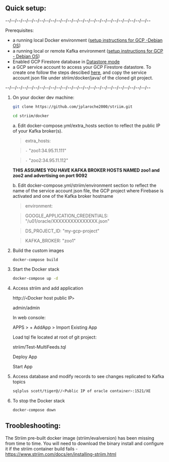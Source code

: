 
Quick setup:
------------

--/--/--/--/--/--/--/--/--/--/--/--/--/--/--/--/--/--/--/--/--/--/--/--/--/--

Prerequisites:
- a running local Docker environment ([setup instructions for GCP -Debian OS](https://docs.docker.com/install/linux/docker-ce/debian/))
- a running local or remote Kafka environment ([setup instructions for GCP - Debian OS](https://github.com/jplaroche2000/striim/blob/master/kafka/Build%20a%20Kafka%20Cluster%20on%20GCP.pdf))
- Enabled GCP Firestore database in [Datastore mode](https://cloud.google.com/datastore/docs/quickstart)
- a GCP service account to access your GCP Firestore datastore.  To create one follow the steps descibed [here](https://cloud.google.com/iam/docs/creating-managing-service-account-keys#iam-service-account-keys-create-console), and copy the service account json file under striim/docker/java/ of the cloned git project.

--/--/--/--/--/--/--/--/--/--/--/--/--/--/--/--/--/--/--/--/--/--/--/--/--/--

1. On your docker dev machine:

    ```sh
    git clone https://github.com/jplaroche2000/striim.git
    ```

    ```sh
    cd striim/docker
    ```

    a. Edit docker-compose.yml/extra_hosts section to reflect the public IP of your Kafka broker(s).

    >extra_hosts:
    
    >`-` "zoo1:34.95.11.111" 
    
    >`-` "zoo2:34.95.11.112"  

    **THIS ASSUMES YOU HAVE KAFKA BROKER HOSTS NAMED zoo1 and zoo2 and advertising on port 9092**
 
    b. Edit docker-compose.yml/striim/environment section to reflect the name of the service account json file, the GCP project where Firebase is activated and one of the Kafka broker hostname
    
    >environment:
    
    >GOOGLE_APPLICATION_CREDENTIALS: "/u01/oracle/XXXXXXXXXXXXXXX.json"
    
    >DS_PROJECT_ID: "my-gcp-project"
    
    >KAFKA_BROKER: "zoo1"


2. Build the custom images

    ```sh
    docker-compose build
    ```

3. Start the Docker stack

    ```sh
    docker-compose up -d
    ```


4. Access striim and add application

    http://`<`Docker host public IP`>`
    
    admin/admin
   
    In web console:
    
    APPS > + AddApp > Import Existing App
   
    Load tql fle located at root of git project:
    
    striim/Test-MultiFeeds.tql
   
    Deploy App
   
    Start App
   
5. Access database and modify records to see changes replicated to Kafka topics
 
    ```sh
    sqlplus scott/tiger@//<Public IP of oracle container>:1521/XE
    ```
   
6. To stop the Docker stack

    ```sh
    docker-compose down
    ```  

Troobleshooting:
---------------

The Striim pre-built docker image (striim/evalversion) has been missing from time to time.  You will need to download the binary install and configure it if the striim container build fails - https://www.striim.com/docs/en/installing-striim.html

